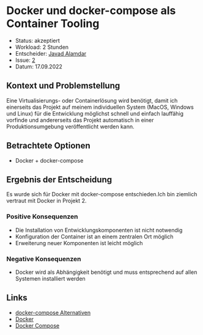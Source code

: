 # Docker und docker-compose als Container Tooling

* Status: akzeptiert
* Workload: 2 Stunden
* Entscheider: [Javad Alamdar](https://github.com/javadalam)
* Issue: [2](https://github.com/mi-classroom/mi-master-wt-beiboot-2022/issues/2)
* Datum: 17.09.2022

## Kontext und Problemstellung

Eine Virtualisierungs- oder Containerlösung wird benötigt, damit ich einerseits das Projekt auf meinem individuellen System (MacOS, Windows und Linux) für die Entwicklung möglichst schnell und einfach lauffähig vorfinde und andererseits das Projekt automatisch in einer Produktionsumgebung veröffentlicht werden kann.

## Betrachtete Optionen

* Docker + docker-compose

## Ergebnis der Entscheidung

Es wurde sich für Docker mit docker-compose entschieden.Ich bin ziemlich vertraut mit Docker in Projekt 2.

### Positive Konsequenzen

* Die Installation von Entwicklungskomponenten ist nicht notwendig
* Konfiguration der Container ist an einem zentralen Ort möglich
* Erweiterung neuer Komponenten ist leicht möglich

### Negative Konsequenzen

* Docker wird als Abhängigkeit benötigt und muss entsprechend auf allen Systemen installiert werden


## Links

* [docker-compose Alternativen](https://www.slant.co/options/11648/alternatives/~docker-compose-alternatives)
* [Docker](https://www.docker.com/)
* [Docker Compose](https://docs.docker.com/compose/)
